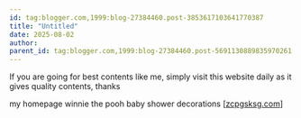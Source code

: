 ```yaml
---
id: tag:blogger.com,1999:blog-27384460.post-3853617103641770387
title: "Untitled"
date: 2025-08-02
author: 
parent_id: tag:blogger.com,1999:blog-27384460.post-5691130889835970261
---
```


If you are going for best contents like me, simply visit this website daily as it gives 
quality contents, thanks

my homepage winnie the pooh baby shower decorations [[zcpgsksg.com](http://www.zcpgsksg.com)]